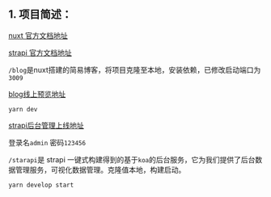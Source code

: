 ## 1. 项目简述：

[nuxt 官方文档地址](https://zh.nuxtjs.org/)

[strapi 官方文档地址](https://strapi.io/documentation/v3.x/getting-started/introduction.html)

`/blog`是nuxt搭建的简易博客，将项目克隆至本地，安装依赖，已修改启动端口为`3009`

[blog线上预览地址](http://9.lovebabyqi.cn/)

```
yarn dev
```

[strapi后台管理上线地址](http://str.lovebabyqi.cn/admin)

登录名`admin` 密码`123456`

`/starapi`是 strapi 一键式构建得到的基于`koa`的后台服务，它为我们提供了后台数据管理服务，可视化数据管理。克隆值本地，构建启动。

```
yarn develop start
```

